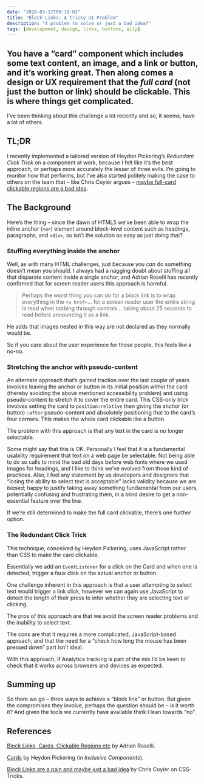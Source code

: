 ```yaml
---
date: "2020-03-12T09:18:02"
title: "Block Links: A tricky UI Problem"
description: "A problem to solve or just a bad idea?"
tags: [development, design, links, buttons, a11y]
---
```

You have a “card” component which includes some text content, an image, and a link or button, and it’s working great. Then along comes a design or UX requirement that the _full card_ (not just the button or link) should be clickable. This is where things get complicated.
---

I’ve been thinking about this challenge a lot recently and so, it seems, have a lot of others.

## TL;DR

I recently implemented a tailored version of Heydon Pickering’s _Redundant Click Trick_ on a component at work, because I felt like it’s the best approach, or perhaps more accurately the lesser of three evils. I’m going to monitor how that performs, but I’ve also started politely making the case to others on the team that – like Chris Coyier argues – [maybe full-card clickable regions are a bad idea](https://css-tricks.com/block-links-are-a-pain-and-maybe-just-a-bad-idea/).

## The Background

Here’s the thing – since the dawn of HTML5 we’ve been able to wrap the inline anchor (`<a>`) element around block-level content such as headings, paragraphs, and `<div>`, so isn’t the solution as easy as just doing that?

### Stuffing everything inside the anchor

Well, as with many HTML challenges, just because you _can_ do something doesn’t mean you should. I always had a nagging doubt about stuffing all that disparate content inside a single anchor, and Adrian Roselli has recently confirmed that for screen reader users this approach is harmful.

> Perhaps the worst thing you can do for a block link is to wrap everything in the `<a href>`… for a screen reader user the entire string is read when tabbing through controls… taking about 25 seconds to read before announcing it as a link.

He adds that images nested in this way are not declared as they normally would be.

So if you care about the user experience for those people, this feels like a no-no. 

### Stretching the anchor with pseudo-content

An alternate approach that’s gained traction over the last couple of years involves leaving the anchor or button in its initial position _within_ the card (thereby avoiding the above mentioned accessibility problem) and using pseudo-content to stretch it to cover the entire card. This CSS-only trick involves setting the card to `position:relative` then giving the anchor (or button) `:after` pseudo-content and absolutely positioning that to the card’s four corners. This makes the whole card clickable like a button.

The problem with this approach is that any text in the card is no longer selectable. 

Some might say that this is OK. Personally I feel that it is a fundamental usability requirement that text on a web page be selectable. Not being able to do so calls to mind the bad old days before web fonts where we used images for headings, and I like to think we’ve evolved from those kind of practices. Also, I feel any statement by us developers and designers that “losing the ability to select text is acceptable” lacks validity because we are _biased_; happy to justify taking away something fundamental from our users, potentially confusing and frustrating them, in a blind desire to get a non-essential feature over the line.

If we’re still determined to make the full card clickable, there’s one further option. 

### The Redundant Click Trick

This technique, conceived by Heydon Pickering, uses JavaScript rather than CSS to make the card clickable.

Essentially we add an `EventListener` for a click on the Card and when one is detected, trigger a faux click on the actual anchor or button. 

One challenge inherent in this approach is that a user attempting to select text would trigger a link click, however we can again use JavaScript to detect the length of their press to infer whether they are selecting text or clicking.

The pros of this approach are that we avoid the screen reader problems and the inability to select text. 

The cons are that it requires a more complicated, JavaScript-based approach, and that the need for a “check how long the mouse has been pressed down” part isn’t ideal.

With this approach, if Analytics tracking is part of the mix I’d be keen to check that it works across browsers and devices as expected.

## Summing up

So there we go – three ways to achieve a “block link” or button. But given the compromises they involve, perhaps the question should be – is it worth it? And given the tools we currently have available think I lean towards “no”.

## References

[Block Links, Cards, Clickable Regions etc](https://adrianroselli.com/2020/02/block-links-cards-clickable-regions-etc.html) by Adrian Roselli.

[Cards](https://inclusive-components.design/cards/) by Heydon Pickering (in _Inclusive Components_).

[Block Links are a pain and maybe just a bad idea](https://css-tricks.com/block-links-are-a-pain-and-maybe-just-a-bad-idea/) by Chris Coyier on CSS-Tricks.
